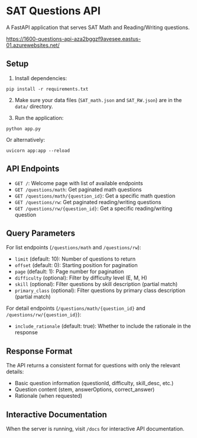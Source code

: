 # SAT Questions API

A FastAPI application that serves SAT Math and Reading/Writing questions.

https://1600-questions-api-aza2bggzf9avesee.eastus-01.azurewebsites.net/

## Setup

1. Install dependencies:
```
pip install -r requirements.txt
```

2. Make sure your data files (`SAT_math.json` and `SAT_RW.json`) are in the `data/` directory.

3. Run the application:
```
python app.py
```

Or alternatively:
```
uvicorn app:app --reload
```

## API Endpoints

- `GET /`: Welcome page with list of available endpoints
- `GET /questions/math`: Get paginated math questions
- `GET /questions/math/{question_id}`: Get a specific math question
- `GET /questions/rw`: Get paginated reading/writing questions
- `GET /questions/rw/{question_id}`: Get a specific reading/writing question

## Query Parameters

For list endpoints (`/questions/math` and `/questions/rw`):
- `limit` (default: 10): Number of questions to return
- `offset` (default: 0): Starting position for pagination
- `page` (default: 1): Page number for pagination
- `difficulty` (optional): Filter by difficulty level (E, M, H)
- `skill` (optional): Filter questions by skill description (partial match)
- `primary_class` (optional): Filter questions by primary class description (partial match)

For detail endpoints (`/questions/math/{question_id}` and `/questions/rw/{question_id}`):
- `include_rationale` (default: true): Whether to include the rationale in the response

## Response Format

The API returns a consistent format for questions with only the relevant details:
- Basic question information (questionId, difficulty, skill_desc, etc.)
- Question content (stem, answerOptions, correct_answer)
- Rationale (when requested)

## Interactive Documentation

When the server is running, visit `/docs` for interactive API documentation. 
